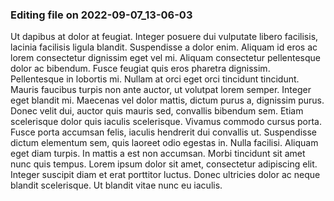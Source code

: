 

### Editing file on 2022-09-07_13-06-03

Ut dapibus at dolor at feugiat. Integer posuere dui vulputate libero facilisis, lacinia facilisis ligula blandit. Suspendisse a dolor enim. Aliquam id eros ac lorem consectetur dignissim eget vel mi. Aliquam consectetur pellentesque dolor ac bibendum. Fusce feugiat quis eros pharetra dignissim. Pellentesque in lobortis mi. Nullam at orci eget orci tincidunt tincidunt. Mauris faucibus turpis non ante auctor, ut volutpat lorem semper. Integer eget blandit mi. Maecenas vel dolor mattis, dictum purus a, dignissim purus. Donec velit dui, auctor quis mauris sed, convallis bibendum sem. Etiam scelerisque dolor quis iaculis scelerisque. Vivamus commodo cursus porta.
Fusce porta accumsan felis, iaculis hendrerit dui convallis ut. Suspendisse dictum elementum sem, quis laoreet odio egestas in. Nulla facilisi. Aliquam eget diam turpis. In mattis a est non accumsan. Morbi tincidunt sit amet nunc quis tempus. Lorem ipsum dolor sit amet, consectetur adipiscing elit. Integer suscipit diam et erat porttitor luctus. Donec ultricies dolor ac neque blandit scelerisque. Ut blandit vitae nunc eu iaculis.


